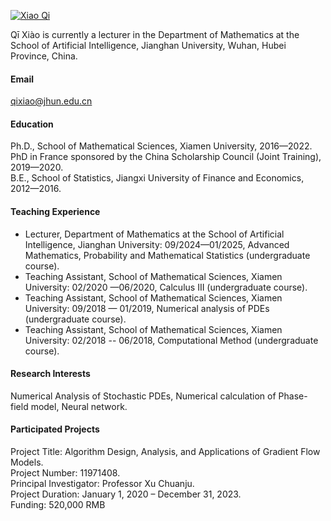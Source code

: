 
[![Xiao Qi](https://oathkeeper-qi.github.io/)](https://oathkeeper-qi.github.io/)

Qī Xiào is currently a lecturer in the Department of Mathematics at the School of Artificial Intelligence, Jianghan University, Wuhan, Hubei Province, China.

#### Email
qixiao@jhun.edu.cn

#### Education
Ph.D., School of Mathematical Sciences, Xiamen University, 2016—2022.\
PhD in France sponsored by the China Scholarship Council (Joint Training), 2019—2020.\
B.E., School of Statistics, Jiangxi University of Finance and Economics, 2012—2016.


#### Teaching Experience
- Lecturer, Department of Mathematics at the School of Artificial Intelligence, Jianghan University: 09/2024—01/2025, Advanced Mathematics, Probability and Mathematical Statistics (undergraduate course).
- Teaching Assistant, School of Mathematical Sciences, Xiamen University: 02/2020 —06/2020, Calculus III (undergraduate course).
- Teaching Assistant, School of Mathematical Sciences, Xiamen University: 09/2018 — 01/2019, Numerical analysis of PDEs  (undergraduate course).
- Teaching Assistant, School of Mathematical Sciences, Xiamen University: 02/2018 -- 06/2018, Computational Method (undergraduate course).


#### Research Interests
Numerical Analysis of Stochastic PDEs, Numerical calculation of Phase-field model, Neural network.

#### Participated Projects
Project Title: Algorithm Design, Analysis, and Applications of Gradient Flow Models.\
Project Number: 11971408.\
Principal Investigator: Professor Xu Chuanju.\
Project Duration: January 1, 2020 – December 31, 2023.\
Funding: 520,000 RMB

